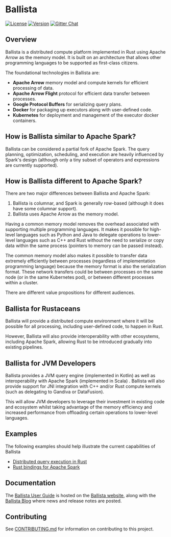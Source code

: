 # Ballista

[![License](https://img.shields.io/badge/License-Apache%202.0-blue.svg)](https://opensource.org/licenses/Apache-2.0)
[![Version](https://img.shields.io/crates/v/ballista.svg)](https://crates.io/crates/ballista)
[![Gitter Chat](https://badges.gitter.im/ballista-rs/community.svg)](https://gitter.im/ballista-rs/community?utm_source=badge&utm_medium=badge&utm_campaign=pr-badge&utm_content=badge)

## Overview

Ballista is a distributed compute platform implemented in Rust using Apache Arrow as the memory model. It is built on
an architecture that allows other programming languages to be supported as first-class citizens.

The foundational technologies in Ballista are:

- **Apache Arrow** memory model and compute kernels for efficient processing of data.
- **Apache Arrow Flight** protocol for efficient data transfer between processes.
- **Google Protocol Buffers** for serializing query plans.
- **Docker** for packaging up executors along with user-defined code.
- **Kubernetes** for deployment and management of the executor docker containers.

## How is Ballista similar to Apache Spark?

Ballista can be considered a partial fork of Apache Spark. The query planning, optimization, scheduling, and 
execution are heavily influenced by Spark's design (although only a tiny subset of operators and expressions are
currently supported).

## How is Ballista different to Apache Spark?

There are two major differences between Ballista and Apache Spark:

1. Ballista is columnar, and Spark is generally row-based (although it does have some columnar support).
2. Ballista uses Apache Arrow as the memory model.

Having a common memory model removes the overhead associated with supporting multiple programming languages. It makes 
it possible for high-level languages such as Python and Java to delegate operations to lower-level languages such as 
C++ and Rust without the need to serialize or copy data within the same process (pointers to memory can be passed 
instead).

The common memory model also makes it possible to transfer data extremely efficiently between processes (regardless of 
implementation programming language) because the memory format is also the serialization format. These network 
transfers could be between processes on the same node (or in the same Kubernetes pod), or between different processes 
within a cluster.

There are different value propositions for different audiences.

## Ballista for Rustaceans

Ballista will provide a distributed compute environment where it will be possible for all processing, including 
user-defined code, to happen in Rust.

However, Ballista will also provide interoperability with other ecosystems, including Apache Spark, allowing Rust to 
be introduced gradually into existing pipelines.

## Ballista for JVM Developers

Ballista provides a JVM query engine (implemented in Kotlin) as well as interoperability with Apache Spark (implemented 
in Scala) . Ballista will also provide support for JNI integration with C++ and/or Rust compute kernels (such as 
delegating to Gandiva or DataFusion).

This will allow JVM developers to leverage their investment in existing code and ecosystem whilst taking advantage of 
the memory efficiency and increased performance from offloading certain operations to lower-level languages.

## Examples

The following examples should help illustrate the current capabilities of Ballista

- [Distributed query execution in Rust](https://github.com/ballista-compute/ballista/tree/main/rust/examples/distributed-query)
- [Rust bindings for Apache Spark](https://github.com/ballista-compute/ballista/tree/main/rust/examples/apache-spark-rust-bindings)

## Documentation

The [Ballista User Guide](https://ballistacompute.org/docs/) is hosted on the 
[Ballista website](https://ballistacompute.org/), along with the [Ballista Blog](https://ballistacompute.org/) where 
news and release notes are posted.
## Contributing

See [CONTRIBUTING.md](CONTRIBUTING.md) for information on contributing to this project.





